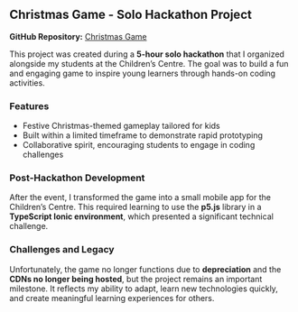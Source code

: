 ## Christmas Game - Solo Hackathon Project  

**GitHub Repository:** [Christmas Game](https://github.com/SesifredoDev/ChristmasGame)  

This project was created during a **5-hour solo hackathon** that I organized alongside my students at the Children’s Centre. The goal was to build a fun and engaging game to inspire young learners through hands-on coding activities.  

### Features  
- Festive Christmas-themed gameplay tailored for kids  
- Built within a limited timeframe to demonstrate rapid prototyping  
- Collaborative spirit, encouraging students to engage in coding challenges  

### Post-Hackathon Development  
After the event, I transformed the game into a small mobile app for the Children’s Centre. This required learning to use the **p5.js** library in a **TypeScript Ionic environment**, which presented a significant technical challenge.  

### Challenges and Legacy  
Unfortunately, the game no longer functions due to **depreciation** and the **CDNs no longer being hosted**, but the project remains an important milestone. It reflects my ability to adapt, learn new technologies quickly, and create meaningful learning experiences for others.  